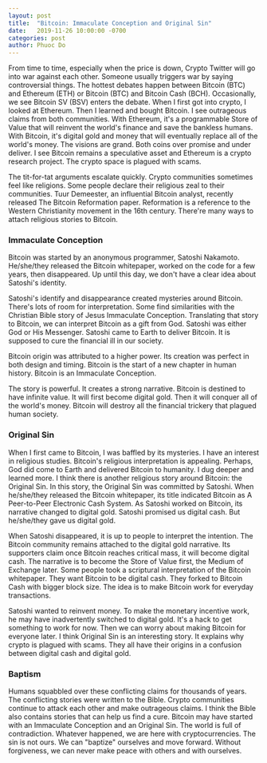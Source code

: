 ```yaml
---
layout: post
title:  "Bitcoin: Immaculate Conception and Original Sin"
date:   2019-11-26 10:00:00 -0700
categories: post
author: Phuoc Do
---
```


From time to time, especially when the price is down, Crypto Twitter will go into war against each other. Someone usually triggers war by saying controversial things. The hottest debates happen between Bitcoin (BTC) and Ethereum (ETH) or Bitcoin (BTC) and Bitcoin Cash (BCH). Occasionally, we see Bitcoin SV (BSV) enters the debate.
When I first got into crypto, I looked at Ethereum. Then I learned and bought Bitcoin. I see outrageous claims from both communities. With Ethereum, it's a programmable Store of Value that will reinvent the world's finance and save the bankless humans. With Bitcoin, it's digital gold and money that will eventually replace all of the world's money. The visions are grand. Both coins over promise and under deliver. I see Bitcoin remains a speculative asset and Ethereum is a crypto research project. The crypto space is plagued with scams.

The tit-for-tat arguments escalate quickly. Crypto communities sometimes feel like religions. Some people declare their religious zeal to their communities. Tuur Demeester, an influential Bitcoin analyst, recently released The Bitcoin Reformation paper. Reformation is a reference to the Western Christianity movement in the 16th century. There're many ways to attach religious stories to Bitcoin.

### Immaculate Conception

Bitcoin was started by an anonymous programmer, Satoshi Nakamoto. He/she/they released the Bitcoin whitepaper, worked on the code for a few years, then disappeared. Up until this day, we don't have a clear idea about Satoshi's identity.

Satoshi's identify and disappearance created mysteries around Bitcoin. There's lots of room for interpretation. Some find similarities with the Christian Bible story of Jesus Immaculate Conception. Translating that story to Bitcoin, we can interpret Bitcoin as a gift from God. Satoshi was either God or His Messenger. Satoshi came to Earth to deliver Bitcoin. It is supposed to cure the financial ill in our society.

Bitcoin origin was attributed to a higher power. Its creation was perfect in both design and timing. Bitcoin is the start of a new chapter in human history. Bitcoin is an Immaculate Conception.

The story is powerful. It creates a strong narrative. Bitcoin is destined to have infinite value. It will first become digital gold. Then it will conquer all of the world's money. Bitcoin will destroy all the financial trickery that plagued human society.

### Original Sin

When I first came to Bitcoin, I was baffled by its mysteries. I have an interest in religious studies. Bitcoin's religious interpretation is appealing. Perhaps, God did come to Earth and delivered Bitcoin to humanity. I dug deeper and learned more. I think there is another religious story around Bitcoin: the Original Sin. In this story, the Original Sin was committed by Satoshi. When he/she/they released the Bitcoin whitepaper, its title indicated Bitcoin as A Peer-to-Peer Electronic Cash System. As Satoshi worked on Bitcoin, its narrative changed to digital gold. Satoshi promised us digital cash. But he/she/they gave us digital gold.

When Satoshi disappeared, it is up to people to interpret the intention. The Bitcoin community remains attached to the digital gold narrative. Its supporters claim once Bitcoin reaches critical mass, it will become digital cash. The narrative is to become the Store of Value first, the Medium of Exchange later. Some people took a scriptural interpretation of the Bitcoin whitepaper. They want Bitcoin to be digital cash. They forked to Bitcoin Cash with bigger block size. The idea is to make Bitcoin work for everyday transactions.

Satoshi wanted to reinvent money. To make the monetary incentive work, he may have inadvertently switched to digital gold. It's a hack to get something to work for now. Then we can worry about making Bitcoin for everyone later. I think Original Sin is an interesting story. It explains why crypto is plagued with scams. They all have their origins in a confusion between digital cash and digital gold.

### Baptism

Humans squabbled over these conflicting claims for thousands of years. The conflicting stories were written to the Bible. Crypto communities continue to attack each other and make outrageous claims. I think the Bible also contains stories that can help us find a cure. Bitcoin may have started with an Immaculate Conception and an Original Sin. The world is full of contradiction. Whatever happened, we are here with cryptocurrencies. The sin is not ours. We can "baptize" ourselves and move forward. Without forgiveness, we can never make peace with others and with ourselves.